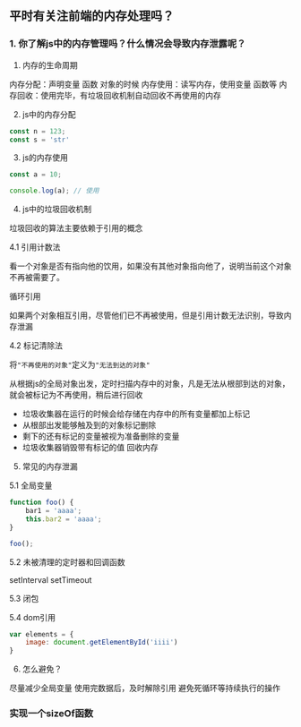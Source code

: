 ## 平时有关注前端的内存处理吗？

### 1. 你了解js中的内存管理吗？什么情况会导致内存泄露呢？

1. 内存的生命周期

内存分配：声明变量 函数 对象的时候
内存使用：读写内存，使用变量 函数等
内存回收：使用完毕，有垃圾回收机制自动回收不再使用的内存

2. js中的内存分配

```js
const n = 123;
const s = 'str'
```

3. js的内存使用

```js
const a = 10;

console.log(a); // 使用
```

4. js中的垃圾回收机制

垃圾回收的算法主要依赖于引用的概念

4.1 引用计数法

看一个对象是否有指向他的饮用，如果没有其他对象指向他了，说明当前这个对象不再被需要了。

循环引用

如果两个对象相互引用，尽管他们已不再被使用，但是引用计数无法识别，导致内存泄漏

4.2 标记清除法

将`"不再使用的对象"`定义为`"无法到达的对象"`

从根据js的全局对象出发，定时扫描内存中的对象，凡是无法从根部到达的对象，就会被标记为不再使用，稍后进行回收

* 垃圾收集器在运行的时候会给存储在内存中的所有变量都加上标记
* 从根部出发能够触及到的对象标记删除
* 剩下的还有标记的变量被视为准备删除的变量
* 垃圾收集器销毁带有标记的值 回收内存

5. 常见的内存泄漏

5.1 全局变量

```js
function foo() {
    bar1 = 'aaaa';
    this.bar2 = 'aaaa';
}

foo();
```

5.2 未被清理的定时器和回调函数

setInterval
setTimeout


5.3 闭包

5.4 dom引用

```js
var elements = {
    image: document.getElementById('iiii')
}
```

6. 怎么避免？

尽量减少全局变量
使用完数据后，及时解除引用
避免死循环等持续执行的操作

### 实现一个sizeOf函数